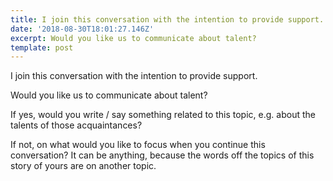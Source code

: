 ```yaml
---
title: I join this conversation with the intention to provide support.
date: '2018-08-30T18:01:27.146Z'
excerpt: Would you like us to communicate about talent?
template: post
---
```

I join this conversation with the intention to provide support.

Would you like us to communicate about talent?

If yes, would you write / say something related to this topic, e.g. about the talents of those acquaintances?

If not, on what would you like to focus when you continue this conversation? It can be anything, because the words off the topics of this story of yours are on another topic.
